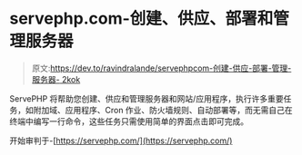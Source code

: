 # servephp.com-创建、供应、部署和管理服务器

> 原文:[https://dev.to/ravindralande/servephpcom-创建-供应-部署-管理-服务器- 2kok](https://dev.to/ravindralande/servephpcom---create-provision-deploy-and-manage-servers--2kok)

ServePHP 将帮助您创建、供应和管理服务器和网站/应用程序，执行许多重要任务，如附加域、应用程序、Cron 作业、防火墙规则、自动部署等，而无需自己在终端中编写一行命令，这些任务只需使用简单的界面点击即可完成。

开始审判于-[https://servephp.com/](https://servephp.com/)